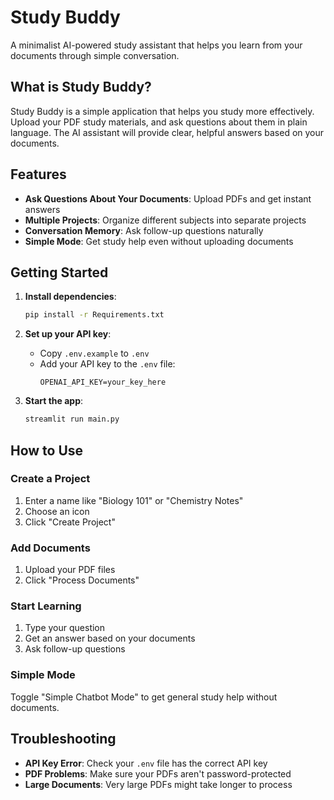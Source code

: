 # Study Buddy

A minimalist AI-powered study assistant that helps you learn from your documents through simple conversation.

## What is Study Buddy?

Study Buddy is a simple application that helps you study more effectively. Upload your PDF study materials, and ask questions about them in plain language. The AI assistant will provide clear, helpful answers based on your documents.

## Features

- **Ask Questions About Your Documents**: Upload PDFs and get instant answers
- **Multiple Projects**: Organize different subjects into separate projects
- **Conversation Memory**: Ask follow-up questions naturally
- **Simple Mode**: Get study help even without uploading documents

## Getting Started

1. **Install dependencies**:

   ```bash
   pip install -r Requirements.txt
   ```

2. **Set up your API key**:

   - Copy `.env.example` to `.env`
   - Add your API key to the `.env` file:
     ```
     OPENAI_API_KEY=your_key_here
     ```

3. **Start the app**:

   ```bash
   streamlit run main.py
   ```

## How to Use

### Create a Project

1. Enter a name like "Biology 101" or "Chemistry Notes"
2. Choose an icon
3. Click "Create Project"

### Add Documents

1. Upload your PDF files
2. Click "Process Documents"

### Start Learning

1. Type your question
2. Get an answer based on your documents
3. Ask follow-up questions

### Simple Mode

Toggle "Simple Chatbot Mode" to get general study help without documents.

## Troubleshooting

- **API Key Error**: Check your `.env` file has the correct API key
- **PDF Problems**: Make sure your PDFs aren't password-protected
- **Large Documents**: Very large PDFs might take longer to process
